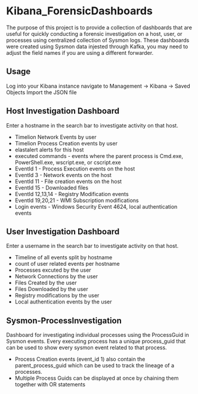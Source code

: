 # Kibana_ForensicDashboards
The purpose of this project is to provide a collection of dashboards that are useful for quickly conducting a forensic investigation on a host, user, or processes using centralized collection of Sysmon logs. These dashboards were created using Sysmon data injested through Kafka, you may need to adjust the field names if you are using a different forwarder.

## Usage
Log into your Kibana instance navigate to Management -> Kibana -> Saved Objects
Import the JSON file

## Host Investigation Dashboard
Enter a hostname in the search bar to investigate activity on that host.
* Timelion Network Events by user 
* Timelion Process Creation events by user 
* elastalert alerts for this host
* executed commands - events where the parent process is Cmd.exe, PowerShell.exe, wscript.exe, or cscript.exe
* EventId 1 - Process Execution events on the host
* EventId 3 - Network events on the host
* EventId 11 - File creation events on the host
* EventId 15 - Downloaded files
* EventId 12,13,14 - Registry Modification events
* EventId 19,20,21 - WMI Subscription modifications
* Login events - Windows Security Event 4624, local authentication events

## User Investigation Dashboard
Enter a username in the search bar to investigate activity on that host.
* Timeline of all events split by hostname
* count of user related events per hostname
* Processes excuted by the user
* Network Connections by the user
* Files Created by the user
* Files Downloaded by the user
* Registry modifications by the user
* Local authentication events by the user

## Sysmon-ProcessInvestigation
Dashboard for investigating individual processes using the ProcessGuid in Sysmon events. Every executing process has a unique process_guid that can be used to show every sysmon event related to that process. 
* Process Creation events (event_id 1) also contain the parent_process_guid which can be used to track the lineage of a processes.
* Multiple Process Guids can be displayed at once by chaining them together with OR statements
